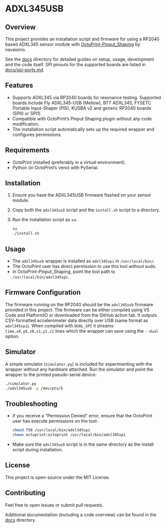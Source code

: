 # ADXL345USB

## Overview

This project provides an installation script and firmware for using a RP2040 based ADXL345 sensor module with [OctoPrint-Pinput\_Shaping](https://github.com/navaismo/Octoprint-Pinput_Shaping) by navaismo.

See the [docs](docs/) directory for detailed guides on setup, usage, development and the code itself. SPI pinouts for the supported boards are listed in [docs/spi-ports.md](docs/spi-ports.md).

## Features

* Supports ADXL345 via RP2040 boards for resonance testing. Supported boards include Fly ADXL345-USB (Mellow), BTT ADXL345, FYSETC Portable Input-Shaper (PIS), KUSBA v2 and generic RP2040 boards (SPI0 or SPI1).
* Compatible with OctoPrint’s Pinput Shaping plugin without any code modification.
* The installation script automatically sets up the required wrapper and configures permissions.

## Requirements

* OctoPrint installed (preferably in a virtual environment).
* Python (in OctoPrint’s venv) with PySerial.

## Installation

1. Ensure you have the ADXL345USB firmware flashed on your sensor module.
2. Copy both the `adxl345usb` script and the `install.sh` script to a directory.
3. Run the installation script as `su`:

   ```bash
   su
   ./install.sh
   ```

## Usage

* The `adxl345usb` wrapper is installed as `adxl345spi` in `/usr/local/bin/`.
* The OctoPrint user has direct permission to use this tool without sudo.
* In OctoPrint-Pinput\_Shaping, point the tool path to `/usr/local/bin/adxl345spi`.

## Firmware Configuration

The firmware running on the RP2040 should be the `adxl345usb` firmware provided in this project. The firmware can be either compiled using VS Code and PlatformIO or downloaded from the GitHub action tab. It outputs CSV-formatted accelerometer data directly over USB (same format as `adxl345spi`). When compiled with `DUAL_SPI` it streams `time,x0,y0,z0,x1,y1,z1` lines which the wrapper can save using the `--dual` option.

## Simulator

A simple simulator (`simulator.py`) is included for experimenting with the wrapper without any hardware attached. Run the simulator and point the wrapper to the printed pseudo-serial device:

```bash
./simulator.py
./adxl345usb -p /dev/pts/5
```

## Troubleshooting

* If you receive a "Permission Denied" error, ensure that the OctoPrint user has execute permissions on the tool:

  ```bash
  chmod 750 /usr/local/bin/adxl345spi
  chown octoprint:octoprint /usr/local/bin/adxl345spi
  ```

* Make sure the `adxl345usb` script is in the same directory as the install script during installation.

## License

This project is open-source under the MIT License.

## Contributing

Feel free to open issues or submit pull requests.

Additional documentation (including a code overview) can be found in the [docs](docs/) directory.
